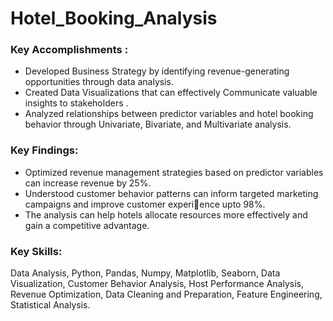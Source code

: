 # Hotel_Booking_Analysis
### Key Accomplishments :
- Developed Business Strategy by identifying revenue-generating opportunities through data analysis.
- Created Data Visualizations that can effectively Communicate valuable insights to stakeholders .
- Analyzed relationships between predictor variables and hotel booking behavior through Univariate, Bivariate, and 
Multivariate analysis.

### Key Findings:
- Optimized revenue management strategies based on predictor variables can increase revenue by 25%.
- Understood customer behavior patterns can inform targeted marketing campaigns and improve customer experience upto 98%.
- The analysis can help hotels allocate resources more effectively and gain a competitive advantage.

### Key Skills:  
Data Analysis, Python, Pandas, Numpy, Matplotlib, Seaborn, Data Visualization, Customer Behavior 
Analysis, Host Performance Analysis, Revenue Optimization, Data Cleaning and Preparation, Feature Engineering, 
Statistical Analysis.

